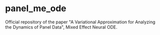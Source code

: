 # panel_me_ode
Official repository of the paper "A Variational Approximation for Analyzing the Dynamics of Panel Data", Mixed Effect Neural ODE.
